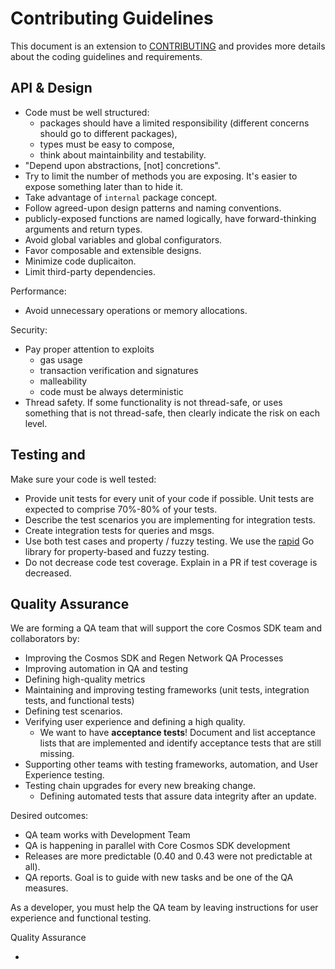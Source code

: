 # Contributing Guidelines

This document is an extension to [CONTRIBUTING](./CONTRIBUTING.md) and provides more details about the coding guidelines and requirements.

## API & Design

+ Code must be well structured:
  + packages should have a limited responsibility (different concerns should go to different packages),
  + types must be easy to compose,
  + think about maintainbility and testability.
+ "Depend upon abstractions, [not] concretions".
+ Try to limit the number of methods you are exposing. It's easier to expose something later than to hide it.
+ Take advantage of `internal` package concept.
+ Follow agreed-upon design patterns and naming conventions.
+ publicly-exposed functions are named logically, have forward-thinking arguments and return types.
+ Avoid global variables and global configurators.
+ Favor composable and extensible designs.
+ Minimize code duplicaiton.
+ Limit third-party dependencies.

Performance:
+ Avoid unnecessary operations or memory allocations.


Security:
+ Pay proper attention to exploits
  + gas usage
  + transaction verification and signatures
  + malleability
  + code must be always deterministic
+ Thread safety. If some functionality is not thread-safe, or uses something that is not thread-safe, then clearly indicate the risk on each level.


## Testing and

Make sure your code is well tested:
+ Provide unit tests for every unit of your code if possible. Unit tests are expected to comprise 70%-80% of your tests.
+ Describe the test scenarios you are implementing for integration tests.
+ Create integration tests for queries and msgs.
+ Use both test cases and property / fuzzy testing. We use the [rapid](pgregory.net/rapid) Go library for property-based and fuzzy testing.
+ Do not decrease code test coverage. Explain in a PR if test coverage is decreased.



## Quality Assurance

We are forming a QA team that will support the core Cosmos SDK team and collaborators by:
- Improving the Cosmos SDK and Regen Network QA Processes
- Improving automation in QA and testing
- Defining high-quality metrics
- Maintaining and improving testing frameworks (unit tests, integration tests, and functional tests)
- Defining test scenarios.
- Verifying user experience and defining a high quality.
    - We want to have **acceptance tests**! Document and list acceptance lists that are implemented and identify acceptance tests that are still missing.
- Supporting other teams with testing frameworks, automation, and User Experience testing.
- Testing chain upgrades for every new breaking change.
    - Defining automated tests that assure data integrity after an update.

Desired outcomes:

- QA team works with Development Team
- QA is happening in parallel with Core Cosmos SDK development
- Releases are more predictable (0.40 and 0.43 were not predictable at all).
- QA reports. Goal is to guide with new tasks and be one of the QA measures.


As a developer, you must help the QA team by leaving instructions for user experience and functional testing.

Quality Assurance

+
